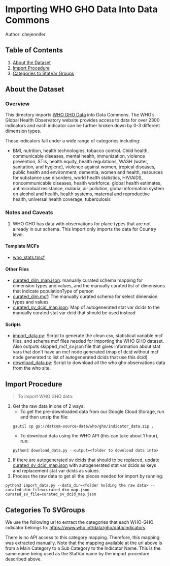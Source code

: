 # Importing WHO GHO Data Into Data Commons

Author: chejennifer

## Table of Contents

1. [About the Dataset](#about-the-dataset)
1. [Import Procedure](#import-procedure)
1. [Categories to StatVar Groups](#categories-to-svgroups)

## About the Dataset

### Overview
This directory imports [WHO GHO Data](https://www.who.int/data/gho) into Data Commons. The WHO’s Global Health Observatory website provides access to data for over 2300 indicators and each indicator can be further broken down by 0-3 different dimension types.

These indicators fall under a wide range of categories including:
- BMI, nutrition, health technologies, tobacco control. Child health, communicable diseases, mental health, immunization, violence prevention, STIs, health equity, health regulations, WASH (water, sanitation, and hygiene), violence against women, tropical diseases, public health and environment, dementia, women and health, resources for substance use disorders, world health statistics, HIV/AIDS, noncommunicable diseases, health workforce, global health estimates, antimicrobial resistance, malaria, air pollution, global information system on alcohol and health, health systems, maternal and reproductive health, universal health coverage, tuberculosis

### Notes and Caveats
1. WHO GHO has data with observations for place types that are not already in our schema. This import only imports the data for Country level.

#### Template MCFs
- [who_stats.tmcf](who_stats.tmcf)

#### Other Files
- [curated_dim_map.json](curated_dim_map.json): manually curated schema mapping for dimension types and values, and the manually curated list of dimensions that indicate populationType of person
- [curated_dim.mcf](curated_dim.mcf): The manually curated schema for select dimension types and values
- [curated_sv_dcid_map.json](curated_sv_dcid_map.json): Map of autogenerated stat var dcids to the manually curated stat var dcid that should be used instead
#### Scripts
- [import_data.py](import_data.py): Script to generate the clean csv, statistical variable mcf files, and schema mcf files needed for importing the WHO GHO dataset. Also outputs skipped_mcf_sv.json file that gives information about stat vars that don't have an mcf node generated (map of dcid without mcf node generated to list of autogenerated dcids that use this dcid)
- [download_data.py](download_data.py): Script to download all the who gho observations data from the who site.
## Import Procedure

>To import WHO GHO data:
1. Get the raw data in one of 2 ways:
    - To get the pre-downloaded data from our Google Cloud Storage, run and then unzip the file:
     ```
     gsutil cp gs://datcom-source-data/who/gho/indicator_data.zip .
     ```
    - To download data using the WHO API (this can take about 1 hour), run:
     ```
     python3 download_data.py --output=<folder to download data into>
     ```
3. If there are autogenerated sv dcids that should to be replaced, update [curated_sv_dcid_map.json](curated_sv_dcid_map.json) with autogenerated stat var dcids as keys and replacement stat var dcids as values.
2. Process the raw data to get all the pieces needed for import by running:
```
python3 import_data.py --data_dir=<folder holding the raw data> --curated_dim_file=curated_dim_map.json --curated_sv_file=curated_sv_dcid_map.json
```

## Categories To SVGroups
We use the following url to extract the categories that each WHO-GHO indicator belongs to:
https://www.who.int/data/gho/data/indicators

There is no API access to this category mapping. Therefore, this mapping was extracted manually.
Note that the mapping available at the url above is from a Main Category to a Sub Category to the
Indicator Name. This is the same name being used as the StatVar name by the import procedure
described above. 
